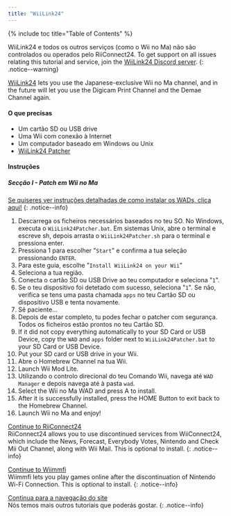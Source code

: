 ```yaml
---
title: "WiiLink24"
---
```


{% include toc title="Table of Contents" %}

WiiLink24 e todos os outros serviços (como o Wii no Ma) não são controlados ou operados pelo RiiConnect24. To get support on all issues relating this tutorial and service, join the [WiiLink24 Discord server](https://discord.gg/n4ta3w6).
{: .notice--warning}

[WiiLink24](https://wiilink24.com/) lets you use the Japanese-exclusive Wii no Ma channel, and in the future will let you use the Digicam Print Channel and the Demae Channel again.

#### O que precisas

* Um cartão SD ou USB drive
* Uma Wii com conexão à Internet
* Um computador baseado em Windows ou Unix
* [WiiLink24 Patcher](https://github.com/WiiLink24/WiiLink24-Patcher/releases)

#### Instruções

##### Secção I - Patch em Wii no Ma

[Se quiseres ver instruções detalhadas de como instalar os WADs, clica aqui!](wiimodlite)
{: .notice--info}

1. Descarrega os ficheiros necessários baseados no teu SO. No Windows, executa o `WiiLink24Patcher.bat`. Em sistemas Unix, abre o terminal e escreve sh, depois arrasta o `WiiLink24Patcher.sh` para o terminal e pressiona enter.
2. Pressiona 1 para escolher "`Start`" e confirma a tua seleção pressionando `ENTER`.
3. Para este guia, escolhe "`Install WiiLink24 on your Wii`"
4. Seleciona a tua região.
5. Conecta o cartão SD ou USB Drive ao teu computador e seleciona "`1`".
6. Se o teu dispositivo foi detetado com sucesso, seleciona "`1`". Se não, verifica se tens uma pasta chamada `apps` no teu Cartão SD ou dispositivo USB e tenta novamente.
7. Sê paciente...
8. Depois de estar completo, tu podes fechar o patcher com segurança. Todos os ficheiros estão prontos no teu Cartão SD.
9. If it did not copy everything automatically to your SD Card or USB Device, copy the `WAD` and `apps` folder next to `WiiLink24Patcher.bat` to your SD Card or USB Device.
10. Put your SD card or USB drive in your Wii.
11. Abre o Homebrew Channel na tua Wii.
12. Launch Wii Mod Lite.
13. Utilizando o controlo direcional do teu Comando Wii, navega até `WAD Manager` e depois navega até à pasta `wad`.
14. Select the Wii no Ma WAD and press A to install.
15. After it is successfully installed, press the HOME Button to exit back to the Homebrew Channel.
16. Launch Wii no Ma and enjoy!

[Continue to RiiConnect24](riiconnect24)<br> RiiConnect24 allows you to use discontinued services from WiiConnect24, which include the News, Forecast, Everybody Votes, Nintendo and Check Mii Out Channel, along with Wii Mail. This is optional to install.
{: .notice--info}

[Continue to Wiimmfi](wiimmfi)<br> Wiimmfi lets you play games online after the discontinuation of Nintendo Wi-Fi Connection. This is optional to install.
{: .notice--info}

[Continua para a navegação do site](site-navigation)<br> Nós temos mais outros tutoriais que poderás gostar.
{: .notice--info}
